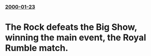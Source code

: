 ### [2000-01-23](/news/2000/01/23/index.md)

# The Rock defeats the Big Show, winning the main event, the Royal Rumble match.



